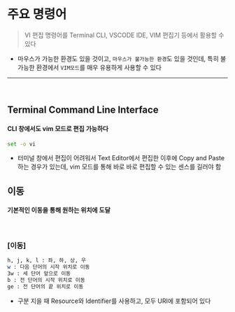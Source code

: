 # 주요 명령어
> VI 편집 명령어를 Terminal CLI, VSCODE IDE, VIM 편집기 등에서 활용할 수 있다
* 마우스가 가능한 환경도 있을 것이고, ```마우스가 불가능한 환경```도 있을 것인데, 특히 불가능한 환경에서 ```VIM모드```를 매우 유용하게 사용할 수 있다

<hr>
<br>

## Terminal Command Line Interface
#### CLI 창에서도 vim 모드로 편집 가능하다

```bash
set -o vi
```
* 터미널 창에서 편집이 어려워서 Text Editor에서 편집한 이후에 Copy and Paste하는 경우가 있는데, vim 모드를 통해 바로 바로 편집할 수 있는 센스를 길러야 함

## 이동

#### 기본적인 이동을 통해 원하는 위치에 도달

<br>

### [이동]
```bash
h, j, k, l : 좌, 하, 상, 우
w : 다음 단어의 시작 위치로 이동
3w : 세 단어 앞으로 이동
b : 전 단어의 시작 위치로 이동
ge : 전 단어의 끝 위치로 이동
```
* 구분 지을 때 Resource와 Identifier를 사용하고, 모두 URI에 포함되어 있다

<br>

